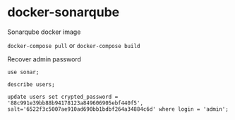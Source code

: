 # docker-sonarqube

Sonarqube docker image

`docker-compose pull` or `docker-compose build`

Recover admin password

```mysql
use sonar;

describe users;

update users set crypted_password = '88c991e39bb88b94178123a849606905ebf440f5', salt='6522f3c5007ae910ad690bb1bdbf264a34884c6d' where login = 'admin';
```
